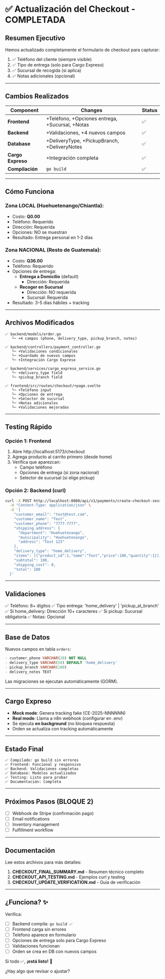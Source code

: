 # ✅ Actualización del Checkout - COMPLETADA

## Resumen Ejecutivo

Hemos actualizado completamente el formulario de checkout para capturar:
1. ✅ Teléfono del cliente (siempre visible)
2. ✅ Tipo de entrega (solo para Cargo Expreso)
3. ✅ Sucursal de recogida (si aplica)
4. ✅ Notas adicionales (opcional)

---

## Cambios Realizados

| Component | Changes | Status |
|-----------|---------|--------|
| **Frontend** | +Teléfono, +Opciones entrega, +Sucursal, +Notas | ✅ |
| **Backend** | +Validaciones, +4 nuevos campos | ✅ |
| **Database** | +DeliveryType, +PickupBranch, +DeliveryNotes | ✅ |
| **Cargo Expreso** | +Integración completa | ✅ |
| **Compilación** | `go build` | ✅ |

---

## Cómo Funciona

### Zona LOCAL (Huehuetenango/Chiantla):
- Costo: **Q0.00**
- Teléfono: Requerido
- Dirección: Requerida
- Opciones: NO se muestran
- Resultado: Entrega personal en 1-2 días

### Zona NACIONAL (Resto de Guatemala):
- Costo: **Q36.00**
- Teléfono: Requerido
- Opciones de entrega:
  - **Entrega a Domicilio** (default)
    - Dirección: Requerida
  - **Recoger en Sucursal**
    - Dirección: NO requerida
    - Sucursal: Requerida
- Resultado: 3-5 días hábiles + tracking

---

## Archivos Modificados

```
✅ backend/models/order.go
   └─ +4 campos (phone, delivery_type, pickup_branch, notes)

✅ backend/controllers/payment_controller.go
   └─ +Validaciones condicionales
   └─ +Guardado de nuevos campos
   └─ +Integración Cargo Expreso

✅ backend/services/cargo_expreso_service.go
   └─ +delivery_type field
   └─ +pickup_branch field

✅ frontend/src/routes/checkout/+page.svelte
   └─ +Teléfono input
   └─ +Opciones de entrega
   └─ +Selector de sucursal
   └─ +Notas adicionales
   └─ +Validaciones mejoradas
```

---

## Testing Rápido

### Opción 1: Frontend
1. Abre http://localhost:5173/checkout
2. Agrega producto al carrito primero (desde home)
3. Verifica que aparezcan:
   - Campo teléfono
   - Opciones de entrega (si zona nacional)
   - Selector de sucursal (si elige pickup)

### Opción 2: Backend (curl)
```bash
curl -X POST http://localhost:8080/api/v1/payments/create-checkout-session \
  -H "Content-Type: application/json" \
  -d '{
    "customer_email": "test@test.com",
    "customer_name": "Test",
    "customer_phone": "7777-7777",
    "shipping_address": {
      "department": "Huehuetenango",
      "municipality": "Huehuetenango",
      "address": "Test 123"
    },
    "delivery_type": "home_delivery",
    "items": [{"product_id":1,"name":"Test","price":100,"quantity":1}],
    "subtotal": 100,
    "shipping_cost": 0,
    "total": 100
  }'
```

---

## Validaciones

✅ Teléfono: 8+ dígitos
✅ Tipo entrega: 'home_delivery' | 'pickup_at_branch'
✅ Si home_delivery: Dirección 10+ caracteres
✅ Si pickup: Sucursal obligatoria
✅ Notas: Opcional

---

## Base de Datos

Nuevos campos en tabla `orders`:
```sql
- customer_phone VARCHAR(20) NOT NULL
- delivery_type VARCHAR(50) DEFAULT 'home_delivery'
- pickup_branch VARCHAR(100)
- delivery_notes TEXT
```

Las migraciones se ejecutan automáticamente (GORM).

---

## Cargo Expreso

- **Mock mode**: Genera tracking fake (CE-2025-NNNNNN)
- **Real mode**: Llama a n8n webhook (configurar en .env)
- Se ejecuta **en background** (no bloquea respuesta)
- Orden se actualiza con tracking automáticamente

---

## Estado Final

```
✅ Compilado: go build sin errores
✅ Frontend: Funcional y responsivo
✅ Backend: Validaciones completas
✅ Database: Modelos actualizados
✅ Testing: Listo para probar
✅ Documentación: Completa
```

---

## Próximos Pasos (BLOQUE 2)

- [ ] Webhook de Stripe (confirmación pago)
- [ ] Email notifications
- [ ] Inventory management
- [ ] Fulfillment workflow

---

## Documentación

Lee estos archivos para más detalles:

1. **CHECKOUT_FINAL_SUMMARY.md** - Resumen técnico completo
2. **CHECKOUT_API_TESTING.md** - Ejemplos curl y testing
3. **CHECKOUT_UPDATE_VERIFICATION.md** - Guía de verificación

---

## ¿Funciona? ✨

Verifica:
- [ ] Backend compila: `go build ✅`
- [ ] Frontend carga sin errores
- [ ] Teléfono aparece en formulario
- [ ] Opciones de entrega solo para Cargo Expreso
- [ ] Validaciones funcionan
- [ ] Orden se crea en DB con nuevos campos

Si todo ✅, **¡está listo!** 🚀

¿Hay algo que revisar o ajustar?

